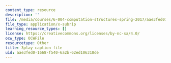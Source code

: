 ```yaml
---
content_type: resource
description: ''
file: /media/courses/6-004-computation-structures-spring-2017/aae3fed01668f5406a2b62ed106318de_r3c31nh_iOc.srt
file_type: application/x-subrip
learning_resource_types: []
license: https://creativecommons.org/licenses/by-nc-sa/4.0/
ocw_type: OCWFile
resourcetype: Other
title: 3play caption file
uid: aae3fed0-1668-f540-6a2b-62ed106318de
---
```

